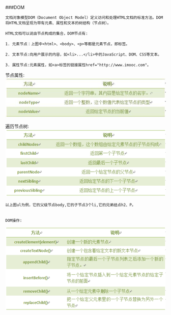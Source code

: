 ###DOM

    文档对象模型DOM（Document Object Model）定义访问和处理HTML文档的标准方法。DOM 将HTML文档呈现为带有元素、属性和文本的树结构（节点树）。
    
    HTML文档可以说由节点构成的集合，DOM节点有:

    1. 元素节点：上图中<html>、<body>、<p>等都是元素节点，即标签。

    2. 文本节点:向用户展示的内容，如<li>...</li>中的JavaScript、DOM、CSS等文本。

    3. 属性节点:元素属性，如<a>标签的链接属性href="http://www.imooc.com"。

    
节点属性:
    ![](/assets/5375c953000117ee05240129.jpg)

遍历节点树:
    ![](/assets/53f17a6400017d2905230219.jpg)

    以上图ul为例，它的父级节点body,它的子节点3个li,它的兄弟结点h2、P。

    
    DOM操作:
   ![](/assets/538d29da000152db05360278.jpg)
    
